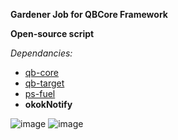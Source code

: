 **Gardener Job for QBCore Framework**

**Open-source script**

*Dependancies:*

* [qb-core](https://github.com/qbcore-framework/qb-core)
* [qb-target](https://github.com/BerkieBb/qb-target)
* [ps-fuel](https://github.com/Project-Sloth/ps-fuel)
* **okokNotify**

![image](https://user-images.githubusercontent.com/64840882/191103774-2aa61009-3864-47a5-a052-2236336e8e1e.png)
![image](https://user-images.githubusercontent.com/64840882/191103879-61614634-809f-4d57-b66e-defe2df3576f.png)
